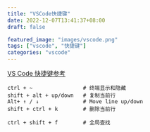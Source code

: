 ```yaml
---
title: "VSCode快捷键"
date: 2022-12-07T13:41:37+08:00
draft: false

featured_image: "images/vscode.png"
tags: ["vscode", "快捷键"]
categories: "vscode"
---
```


[VS Code 快捷键参考](https://www.cnblogs.com/jpfss/p/10956650.html")



```
ctrl + ~                # 终端显示和隐藏
shift + alt + up/down   # 复制当前行
Alt+ ↑ / ↓              # Move line up/down
shift + ctrl + k        # 删除当前行
```

```
ctrl + shift + f        # 全局查找
```
